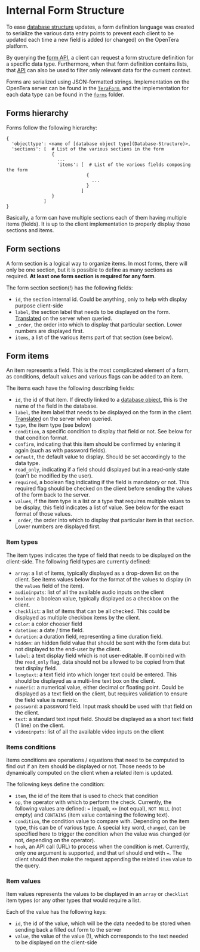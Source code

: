 # Internal Form Structure
To ease [database structure](Database-Structure) updates, a form definition language was created to serialize the various data entry points to prevent each client to be updated each time a new field is added (or changed) on the OpenTera platform.

By querying the [form API](API), a client can request a form structure definition for a specific data type. Furthermore, when that form definition contains lists, that [API](API) can also be used to filter only relevant data for the current context.

Forms are serialized using JSON-formatted strings. Implementation on the OpenTera server can be found in the [`TeraForm`](https://github.com/introlab/opentera/blob/main/teraserver/python/opentera/forms/TeraForm.py), and the implementation for each data type can be found in the [`forms`](https://github.com/introlab/opentera/tree/main/teraserver/python/opentera/forms) folder.

## Forms hierarchy
Forms follow the following hierarchy:
```
{
  'objecttype': <name of [database object type](Database-Structure)>,
  'sections': [  # List of the various sections in the form
                 {
                   ...
                   'items': [  # List of the various fields composing the form
                              {
                                ...
                              }
                            ]
                 }
              ]
}
```

Basically, a form can have multiple sections each of them having multiple items (fields). It is up to the client implementation to properly display those sections and items.

## Form sections
A form section is a logical way to organize items. In most forms, there will only be one section, but it is possible to define as many sections as required. **At least one form section is required for any form**.

The form section section(!) has the following fields:
* `id`, the section internal id. Could be anything, only to help with display purpose client-side
* `label`, the section label that needs to be displayed on the form. [Translated](Translations) on the server when queried.
* `_order`, the order into which to display that particular section. Lower numbers are displayed first.
* `items`, a list of the various items part of that section (see below).

## Form items
An item represents a field. This is the most complicated element of a form, as conditions, default values and various flags can be added to an item.

The items each have the following describing fields:
* `id`, the id of that item. If directly linked to a [database object](Database-Structure), this is the name of the field in the database.
* `label`, the item label that needs to be displayed on the form in the client. [Translated](Translations) on the server when queried.
* `type`, the item type (see below)
* `condition`, a specific condition to display that field or not. See below for that condition format.
* `confirm`, indicating that this item should be confirmed by entering it again (such as with password fields).
* `default`, the default value to display. Should be set accordingly to the data type.
* `read_only`, indicating if a field should displayed but in a read-only state (can't be modified by the user). 
* `required`, a boolean flag indicating if the field is mandatory or not. This required flag should be checked on the client before sending the values of the form back to the server.
* `values`, if the item type is a list or a type that requires multiple values to be display, this field indicates a list of value. See below for the exact format of those values.
* `_order`, the order into which to display that particular item in that section. Lower numbers are displayed first.

### Item types
The item types indicates the type of field that needs to be displayed on the client-side. The following field types are currently defined:

* `array`: a list of items, typically displayed as a drop-down list on the client. See items values below for the format of the values to display (in the `values` field of the item).
* `audioinputs`: list of all the available audio inputs on the client
* `boolean`: a boolean value, typically displayed as a checkbox on the client.
* `checklist`: a list of items that can be all checked. This could be displayed as multiple checkbox items by the client.
* `color`: a color chooser field
* `datetime`: a date / time field.
* `duration`: a duration field, representing a time duration field.
* `hidden`: an hidden field value that should be sent with the form data but not displayed to the end-user by the client.
* `label`: a text display field which is not user-editable. If combined with the `read_only` flag, data should not be allowed to be copied from that text display field.
* `longtext`: a text field into which longer text could be entered. This should be displayed as a multi-line text box on the client.
* `numeric`: a numerical value, either decimal or floating point. Could be displayed as a text field on the client, but requires validation to ensure the field value is numeric.
* `password`: a password field. Input mask should be used with that field on the client.
* `text`: a standard text input field. Should be displayed as a short text field (1 line) on the client.
* `videoinputs`: list of all the available video inputs on the client

### Items conditions
Items conditions are operations / equations that need to be computed to find out if an item should be displayed or not. Those needs to be dynamically computed on the client when a related item is updated.

The following keys define the condition:
* `item`, the id of the item that is used to check that condition
* `op`, the operator with which to perform the check. Currently, the following values are defined: `=` (equal), `<>` (not equal), `NOT NULL` (not empty) and `CONTAINS` (item value containing the following text).
* `condition`, the condition value to compare with. Depending on the item type, this can be of various type. A special key word, `changed`, can be specified here to trigger the condition when the value was changed (or not, depending on the operator).
* `hook`, an API call (URL) to process when the condition is met. Currently, only one argument is supported, and that url should end with `=`. The client should then make the request appending the related `item` value to the query.

### Item values
Item values represents the values to be displayed in an `array` or `checklist` item types (or any other types that would require a list.

Each of the value has the following keys:
* `id`, the id of the value, which will be the data needed to be stored when sending back a filled out form to the server
* `value`, the value of the value (!), which corresponds to the text needed to be displayed on the client-side
